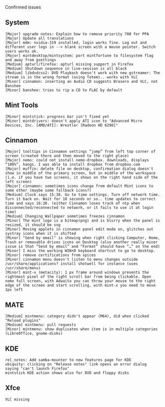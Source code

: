 Confirmed issues

System
------		
	[Major] upgrade notes: Explain how to remove priority 700 for PPA
	[Major] Update all translations
	[Major] mdm: nvidia-319 installed, login works fine. Log out and different user logs in --> blank screen with a mouse pointer. Switch users works ok.
	[Major] mintdesktop/mintsystem: port mintfortune to filesystem flag and away from gsettings
	[Medium] apturl/firefox: apturl missing support in Firefox
	[Medium] Shutdown sequence in live-session is all black	
	[Medium] libdvdcss2: DVD Playback doesn't work with new gstreamer: The stream is in the wrong format (using Totem).. works with VLC	
	[Minor] cinnamon: inserting an Audio CD suggests Brasero and VLC, not Banshee		
	[Minor] banshee: tries to rip a CD to FLAC by default       

Mint Tools
----------		
	[Minor] mintstick: progress bar isn't fixed yet		
	[Minor] mintdrivers: doesn't apply ATI icon to "Advanced Micro Devices, Inc. [AMD/ATI]: Wrestler [Radeon HD 6290]"	

Cinnamon
--------	
	[Major] tooltips in Cinnamon settings “jump” from left top corner of screen (created there and then moved to the right place)
	[Major] nemo: could not install nemo-dropbox. downloads, displays “100%”, hangs. I was able to install dropbox from dropbox.com	
	[Major] muffin: delete file on desktop, confirmation dialog doesn't show in middle of the primary screen, but in middle of the workspace (i.e. if you have two screens, it shows on the right hand side of the left screen)
	[Major] cinnamon: sometimes icons change from default Mint icons to some other (maybe some fallback icons?)	
	[Medium] Clock says 15:38. Go to time settings. Turn off network time. Turn it back on. Wait for 10 seconds or so.. time updates to correct time and says 16:38. (either Cinnamon loses track of ntp when disconnected/reconnected to network, or it fails to use it at login time)		
    [Medium] Changing Wallpaper sometimes freezes cinnamon
    [Minor] The mint logo is a bitmap(png) and is blurry when the panel is resized, it should be svg
	[Minor] Moving applets in cinnamon panel edit mode on, glitches out systray icons when it is shifted	
	[Minor] "Send by email" is showing when right clicking Computer, Home, Trash or removable drives icons on Desktop (also another really minor issue is that “Send by email” and “Format” should have “…” on the end)
	[Minor] I miss the working WIN+D keyboard shortcut to go to desktop.
	[Minor] remove certifications from spices
	[Minor] cinnamon menu doesn't listen to menu changes outside /usr/share/applications? install shotwell for instance (uses /usr/share/menu)	
	[Minor] mint-x (metacity): 1 px frame around windows prevents the rightmost pixel of the right scroll bar from being clickable. Open nemo full screen, with Adwaita you can throw your mouse to the right edge of the screen and start scrolling, with mint-x you need to move 1px left

MATE
----			
	[Medium] mintmenu: category didn't appear (M64), did when clicked "Reload plugins"	
	[Medium] mintmenu: pull requests
	[Minor] mintmenu: show duplicates when item is in multiple categories (LibreOffice, gnome-disks)	

KDE
---
	rel_notes: Add samba-mounter to new features page for KDE
	ubiquity: clicking on "Release notes" link opens an error dialog saying "can't launch Firefox"
	mintstick KDE action shows also for DVD and floppy disks

Xfce
----
	VLC missing             
